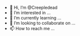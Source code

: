 - 👋 Hi, I’m @Creepledead
- 👀 I’m interested in ...
- 🌱 I’m currently learning ...
- 💞️ I’m looking to collaborate on ...
- 📫 How to reach me ...

<!---
Creepledead/Creepledead is a ✨ special ✨ repository because its `README.md` (this file) appears on your GitHub profile.
You can click the Preview link to take a look at your changes.
--->
